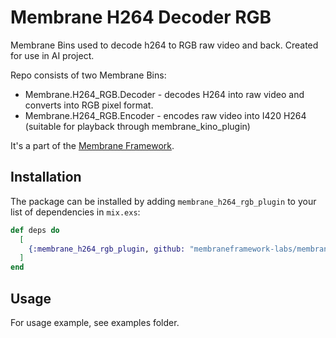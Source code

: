 # Membrane H264 Decoder RGB

Membrane Bins used to decode h264 to RGB raw video and back. Created for use in AI project.

Repo consists of two Membrane Bins:
 - Membrane.H264_RGB.Decoder - decodes H264 into raw video and converts into RGB pixel format.
 - Membrane.H264_RGB.Encoder - encodes raw video into I420 H264 (suitable for playback through membrane_kino_plugin)

It's a part of the [Membrane Framework](https://membrane.stream).

## Installation

The package can be installed by adding `membrane_h264_rgb_plugin` to your list of dependencies in `mix.exs`:

```elixir
def deps do
  [
    {:membrane_h264_rgb_plugin, github: "membraneframework-labs/membrane_h264_rgb_plugin", tag: "v0.1.0"}
  ]
end
```

## Usage

For usage example, see examples folder.
